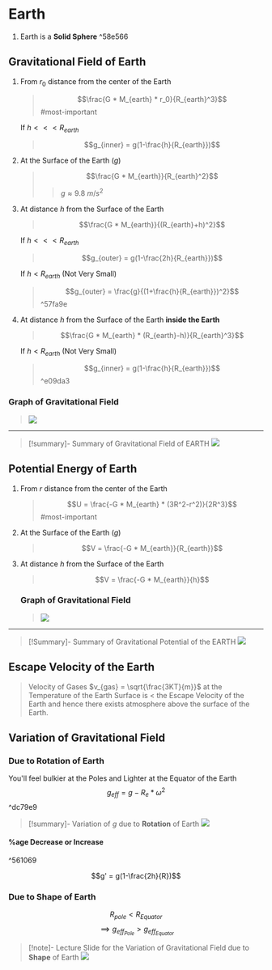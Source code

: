 # Earth
1. Earth is a __Solid Sphere__ ^58e566
## Gravitational Field of Earth
1. From $r_0$ distance from the center of the Earth
	> $$\frac{G * M_{earth} * r_0}{R_{earth}^3}$$ #most-important
	
	If $h <<< R_{earth}$
	>$$g_{inner} = g(1-\frac{h}{R_{earth}})$$
2. At the Surface of the Earth $(g)$
	>$$\frac{G * M_{earth}}{R_{earth}^2}$$
	>	>$g \approx 9.8$ $m/s^2$
3. At distance $h$ from the Surface of the Earth
	>$$\frac{G * M_{earth}}{(R_{earth}+h)^2}$$
	
	If $h <<< R_{earth}$
	>$$g_{outer} = g(1-\frac{2h}{R_{earth}})$$

	If $h < R_{earth}$ (Not Very Small)
	>$$g_{outer} = \frac{g}{(1+\frac{h}{R_{earth}})^2}$$
 ^57fa9e


4. At distance $h$ from the Surface of the Earth **inside the Earth**	
	>$$\frac{G * M_{earth} * (R_{earth}-h)}{R_{earth}^3}$$

	If $h < R_{earth}$ (Not Very Small)
	>$$g_{inner} = g(1-\frac{h}{R_{earth}})$$ ^e09da3

### Graph of Gravitational Field
>![](https://i.imgur.com/eySpkR9.png)
***
>[!summary]- Summary of Gravitational Field of EARTH
> ![](https://i.imgur.com/5wQY6VI.png)

## Potential Energy of Earth
1. From $r$ distance from the center of the Earth
	> $$U = \frac{-G * M_{earth} * (3R^2-r^2)}{2R^3}$$ #most-important
2. At the Surface of the Earth $(g)$
	>$$V = \frac{-G * M_{earth}}{R_{earth}}$$
3. At distance $h$ from the Surface of the Earth
	>$$V = \frac{-G * M_{earth}}{h}$$
	
	### Graph of Gravitational Field
	>![](https://i.imgur.com/mgLD7XH.png)
***
>[!Summary]- Summary of Gravitational Potential of the EARTH
>![](https://i.imgur.com/uOvEIb5.png)

## Escape Velocity of the Earth
>Velocity of Gases $v_{gas} = \sqrt{\frac{3KT}{m}}$ at the Temperature of the Earth Surface is $\lt$ the Escape Velocity of the Earth and hence there exists atmosphere above the surface of the Earth.


## Variation of Gravitational Field
### Due to Rotation of Earth
You'll feel bulkier at the Poles and Lighter at the Equator of the Earth
$$g_{eff} = g - R_e * \omega^2$$ ^dc79e9
 >[!summary]- Variation of $g$ due to __Rotation__ of Earth
>![](https://i.imgur.com/RajVCiv.png)

#### %age Decrease or Increase

^561069

$$g' = g(1-\frac{2h}{R})$$

### Due to Shape of Earth
$$R_{pole}\lt R_{Equator}$$
$$\implies g_{eff_{Pole}} \gt g_{eff_{Equator}}$$ 
>[!note]- Lecture Slide for the Variation of Gravitational Field due to __Shape__ of Earth
>![](https://i.imgur.com/KXtbKoA.png)